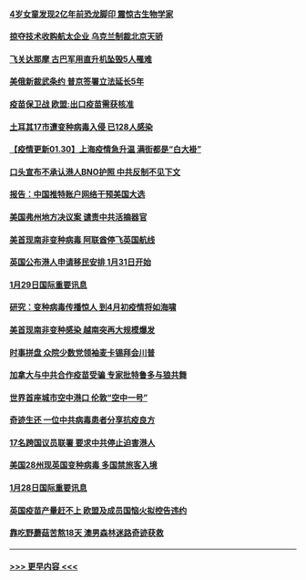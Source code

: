 #### [4岁女童发现2亿年前恐龙脚印 震惊古生物学家](../pages/prog202/a103043253.md?t=01301551) 
#### [掠夺技术收购航太企业 乌克兰制裁北京天骄](../pages/prog202/a103043245.md?t=01301551) 
#### [飞关达那摩 古巴军用直升机坠毁5人罹难](../pages/prog202/a103043223.md?t=01301551) 
#### [美俄新裁武条约 普京签署立法延长5年](../pages/prog202/a103043179.md?t=01301551) 
#### [疫苗保卫战 欧盟:出口疫苗需获核准](../pages/prog202/a103043161.md?t=01301551) 
#### [土耳其17巿遭变种病毒入侵 已128人感染](../pages/prog202/a103043143.md?t=01301551) 
#### [【疫情更新01.30】上海疫情急升温 满街都是“白大褂”](../pages/prog202/a103034335.md?t=01301551) 
#### [口头宣布不承认港人BNO护照 中共反制不见下文](../pages/prog202/a103042990.md?t=01301551) 
#### [报告：中国推特账户网络干预美国大选](../pages/prog202/a103042837.md?t=01301551) 
#### [美国弗州地方决议案 谴责中共活摘器官](../pages/prog202/a103042831.md?t=01301551) 
#### [美首现南非变种病毒 阿联酋停飞英国航线](../pages/prog202/a103042807.md?t=01301551) 
#### [英国公布港人申请移民安排 1月31日开始](../pages/prog202/a103042630.md?t=01301551) 
#### [1月29日国际重要讯息](../pages/prog202/a103042618.md?t=01301551) 
#### [研究：变种病毒传播惊人 到4月初疫情将如海啸](../pages/prog202/a103042590.md?t=01301551) 
#### [美首现南非变种感染 越南突再大规模爆发](../pages/prog202/a103042261.md?t=01301551) 
#### [时事拼盘 众院少数党领袖麦卡锡拜会川普](../pages/prog202/a103042239.md?t=01301551) 
#### [加拿大与中共合作疫苗受骗 专家批特鲁多与狼共舞](../pages/prog202/a103042198.md?t=01301551) 
#### [世界首座城市空中港口 伦敦“空中一号”](../pages/prog202/a103042228.md?t=01301551) 
#### [奇迹生还 一位中共病毒患者分享抗疫良方](../pages/prog202/a103042169.md?t=01301551) 
#### [17名跨国议员联署 要求中共停止迫害港人](../pages/prog202/a103042082.md?t=01301551) 
#### [美国28州现英国变种病毒 多国禁旅客入境](../pages/prog202/a103042031.md?t=01301551) 
#### [1月28日国际重要讯息](../pages/prog202/a103041869.md?t=01301551) 
#### [英国疫苗产量赶不上 欧盟及成员国恼火拟控告违约](../pages/prog202/a103041829.md?t=01301551) 
#### [靠吃野蘑菇苦熬18天 澳男森林迷路奇迹获救](../pages/prog202/a103041778.md?t=01301551) 

----
#### [ >>> 更早内容 <<< ](../indexes/prog202-earlier.md)
